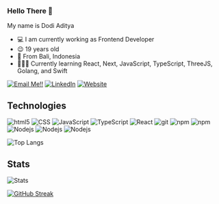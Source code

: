 ### Hello There 👋

My name is Dodi Aditya
 
- 💻 I am currently working as Frontend Developer
- 😉 19 years old
- 🌴 From Bali, Indonesia
- 👨🏻‍💻 Currently learning React, Next, JavaScript, TypeScript, ThreeJS, Golang, and Swift

<a href="mailto:dodiaridharma@gmail.com">![Email Me!!](https://img.shields.io/badge/Gmail-D14836?style=for-the-badge&logo=gmail&logoColor=white)</a> 
<a href="https://www.linkedin.com/in/dodi-aditya-237154206/">![LinkedIn](https://img.shields.io/badge/LinkedIn-0077B5?style=for-the-badge&logo=linkedin&logoColor=white)</a>
<a href="https://dodi-aditya.vercel.app/">![Website](https://img.shields.io/badge/Portfolio_Website-444444?style=for-the-badge&logo=About.me&logoColor=white)</a>

## Technologies

<p>
  <img alt="html5" src="https://img.shields.io/badge/-HTML5-E34F26?style=flat-square&logo=html5&logoColor=white" />
  <img alt="CSS" src="https://img.shields.io/badge/CSS%20-%231572B6.svg?style=flat-square&logo=css3&logoColor=white" />
  <img alt="JavaScript" src="https://img.shields.io/badge/JavaScript%20-%23F7DF1E.svg?style=flat-square&logo=javascript&logoColor=black" />
  <img alt="TypeScript" src="https://img.shields.io/badge/TypeScript%20-%232F74C0.svg?style=flat-square&logo=typescript&logoColor=white" />
  <img alt="React" src="https://img.shields.io/badge/-React-45b8d8?style=flat-square&logo=react&logoColor=white" />
  <img alt="git" src="https://img.shields.io/badge/-Git-F05032?style=flat-square&logo=git&logoColor=white" />
  <img alt="npm" src="https://img.shields.io/badge/-NPM-CB3837?style=flat-square&logo=npm&logoColor=white" />
    <img alt="npm" src="https://img.shields.io/badge/-Yarn-2188b6?style=flat-square&logo=yarn&logoColor=white" />
  <img alt="Nodejs" src="https://img.shields.io/badge/-Nodejs-43853d?style=flat-square&logo=Node.js&logoColor=white" />
    <img alt="Nodejs" src="https://img.shields.io/badge/Go-00ADD8?style=flat-square&logo=go&logoColor=white" />
        <img alt="Nodejs" src="https://img.shields.io/badge/Swift-FA7343?style=flat-square&logo=swift&logoColor=white" />
</p>

![Top Langs](https://github-readme-stats.vercel.app/api/top-langs/?username=DodyDharma440&layout=compact)

## Stats

![Stats](https://github-readme-stats.vercel.app/api?username=DodyDharma440&show_icons=true)

[![GitHub Streak](http://github-readme-streak-stats.herokuapp.com?user=DodyDharma440&date_format=j%20M%5B%20Y%5D)](https://git.io/streak-stats)





